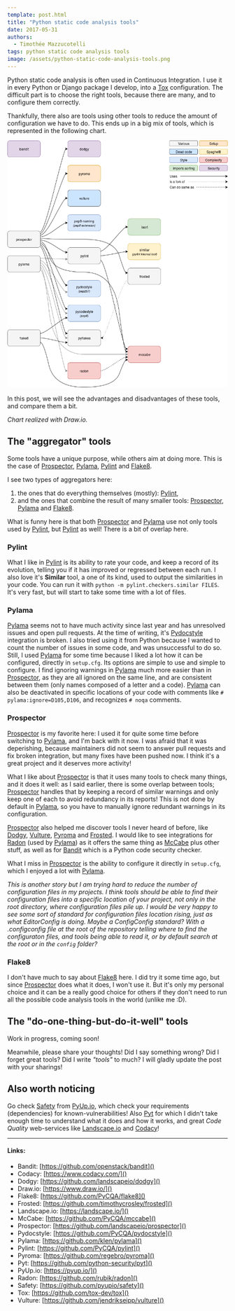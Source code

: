 ```yaml
---
template: post.html
title: "Python static code analysis tools"
date: 2017-05-31
authors:
  - Timothée Mazzucotelli
tags: python static code analysis tools
image: /assets/python-static-code-analysis-tools.png
---
```


Python static code analysis is often used in Continuous Integration.
I use it in every Python or Django package I develop,
into a [Tox][] configuration. The difficult part is to choose the right tools,
because there are many, and to configure them correctly.

Thankfully, there also are tools using other tools to reduce the amount
of configuration we have to do. This ends up in a big mix of tools, which
is represented in the following chart.

<!--more-->

![Chart](/assets/python-static-code-analysis-tools.png)

In this post, we will see the advantages and disadvantages of these tools,
and compare them a bit.


*Chart realized with Draw.io.*

## The "aggregator" tools
Some tools have a unique purpose, while others aim at doing more.
This is the case of [Prospector][], [Pylama][], [Pylint][] and [Flake8][].

I see two types of aggregators here:

1. the ones that do everything themselves (mostly): [Pylint][],
2. and the ones that combine the result of many smaller tools:
   [Prospector][], [Pylama][] and [Flake8][].

What is funny here is that both [Prospector][] and [Pylama][] use not only tools used
by [Pylint][], but [Pylint][] as well! There is a bit of overlap here.

### Pylint
What I like in [Pylint][] is its ability to rate your code, and keep a record
of its evolution, telling you if it has improved or regressed between
each run. I also love it's **Similar** tool, a one of its
kind, used to output the similarities in your code. You can run it with
`python -m pylint.checkers.similar FILES`.
It's very fast, but will start to take some time with a lot of files.

### Pylama
[Pylama][] seems not to have much activity since last year and has unresolved issues
and open pull requests. At the time of writing, it's [Pydocstyle][] integration
is broken. I also tried using it from Python because I wanted to count
the number of issues in some code, and was unsuccessful to do so.
Still, I used [Pylama][] for some time because I liked a lot how it can be
configured, directly in `setup.cfg`. Its options are simple to use
and simple to configure. I find ignoring warnings in [Pylama][] much more easier
than in [Prospector][], as they are all ignored on the same line, and are consistent
between them (only names composed of a letter and a code). [Pylama][] can also be
deactivated in specific locations of your code with comments like
`# pylama:ignore=D105,D106`, and recognizes `# noqa` comments.

### Prospector
[Prospector][] is my favorite here: I used it for quite some time before switching
to [Pylama][], and I'm back with it now. I was afraid that it was deperishing,
because maintainers did not seem to answer pull requests and fix broken
integration, but many fixes have been pushed now. I think it's a great project
and it deserves more activity!

What I like about [Prospector][] is that it uses many tools to check many things,
and it does it well: as I said earlier, there is some overlap between tools;
[Prospector][] handles that by keeping a record of similar warnings and only keep
one of each to avoid redundancy in its reports! This is not done by default
in [Pylama][], so you have to manually ignore redundant warnings in its
configuration.

[Prospector][] also helped me discover tools I never heard of before, like [Dodgy][],
[Vulture][], [Pyroma][] and [Frosted][]. I would like to see integrations for [Radon][]
(used by [Pylama][]) as it offers the same thing as [McCabe][] plus other stuff,
as well as for [Bandit][] which is a Python code security checker.

What I miss in [Prospector][] is the ability to configure it directly in
`setup.cfg`, which I enjoyed a lot with [Pylama][].

*This is another story but I am trying hard to reduce the number of configuration
files in my projects. I think tools should be able to find their configuration
files into a specific location of your project, not only in the root directory,
where configuration files pile up. I would be very happy to see some sort of
standard for configuration files location rising, just as what EditorConfig is
doing. Maybe a ConfigConfig standard? With a .configconfig file at the root of
the repository telling where to find the configuraton files, and tools being
able to read it, or by default search at the root or in the `config` folder?*

### Flake8
I don't have much to say about [Flake8][] here. I did try it some time ago,
but since [Prospector][] does what it does, I won't use it. But it's only my
personal choice and it can be a really good choice for others if they don't
need to run all the possible code analysis tools in the world (unlike me :D).

## The "do-one-thing-but-do-it-well" tools
Work in progress, coming soon!

Meanwhile, please share your thoughts! Did I say something wrong? Did I forget
great tools? Did I write *"tools"* to much?
I will gladly update the post with your sharings!

## Also worth noticing
Go check [Safety][] from [PyUp.io][], which check your requirements (dependencies)
for known-vulnerabilities! Also [Pyt][] for which I didn't take enough time
to understand what it does and how it works,
and great *Code Quality* web-services like [Landscape.io][] and [Codacy][]!

---

#### Links:

- Bandit: [https://github.com/openstack/bandit]()
- Codacy: [https://www.codacy.com/]()
- Dodgy: [https://github.com/landscapeio/dodgy]()
- Draw.io: [https://www.draw.io/]()
- Flake8: [https://github.com/PyCQA/flake8]()
- Frosted: [https://github.com/timothycrosley/frosted]()
- Landscape.io: [https://landscape.io/]()
- McCabe: [https://github.com/PyCQA/mccabe]()
- Prospector: [https://github.com/landscapeio/prospector]()
- Pydocstyle: [https://github.com/PyCQA/pydocstyle]()
- Pylama: [https://github.com/klen/pylama]()
- Pylint: [https://github.com/PyCQA/pylint]()
- Pyroma: [https://github.com/regebro/pyroma]()
- Pyt: [https://github.com/python-security/pyt]()
- PyUp.io: [https://pyup.io/]()
- Radon: [https://github.com/rubik/radon]()
- Safety: [https://github.com/pyupio/safety]()
- Tox: [https://github.com/tox-dev/tox]()
- Vulture: [https://github.com/jendrikseipp/vulture]()

[Bandit]: https://github.com/openstack/bandit
[Codacy]: https://www.codacy.com/
[Dodgy]: https://github.com/landscapeio/dodgy
[Draw.io]: https://www.draw.io/
[Flake8]: https://github.com/PyCQA/flake8
[Frosted]: https://github.com/timothycrosley/frosted
[Landscape.io]: https://landscape.io/
[McCabe]: https://github.com/PyCQA/mccabe
[Prospector]: https://github.com/landscapeio/prospector
[Pydocstyle]: https://github.com/PyCQA/pydocstyle
[Pylama]: https://github.com/klen/pylama
[Pylint]: https://github.com/PyCQA/pylint
[Pyroma]: https://github.com/regebro/pyroma
[Pyt]: https://github.com/python-security/pyt
[PyUp.io]: https://pyup.io/
[Radon]: https://github.com/rubik/radon
[Safety]: https://github.com/pyupio/safety
[Tox]: https://github.com/tox-dev/tox
[Vulture]: https://github.com/jendrikseipp/vulture
